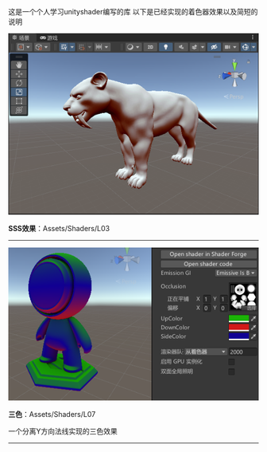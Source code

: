 这是一个个人学习unityshader编写的库
以下是已经实现的着色器效果以及简短的说明

![sss效果](ReadmeResources/sss.png)

**SSS效果**：Assets/Shaders/L03

---



![三色效果](Shaders/L07/ReadmeResources/preview.png)

**三色**：Assets/Shaders/L07

一个分离Y方向法线实现的三色效果

---
